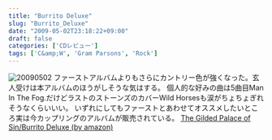 ```yaml
---
title: "Burrito Deluxe"
slug: "Burrito_Deluxe"
date: "2009-05-02T23:18:22+09:00"
draft: false
categories: ['CDレビュー']
tags: ['C&amp;W', 'Gram Parsons', 'Rock']
---
```


![20090502](/wp-content/uploads/2009/05/20090502.jpg) ファーストアルバムよりもさらにカントリー色が強くなった。玄人受けは本アルバムのほうがしそうな気はする。 個人的な好みの曲は5曲目Man In The Fog.だけどラストのストーンズのカバーWild Horsesも涙がちょちょぎれそうなくらいいい。 いずれにしてもファーストとあわせてオススメしたいところ実は今カップリングのアルバムが販売されている。 [The Gilded Palace of Sin/Burrito Deluxe (by amazon)](http://www.amazon.co.jp/Gilded-Palace-Sin-Burrito-Deluxe/dp/B000024R2P/ref=reg_hu-wl_mrai-recs)